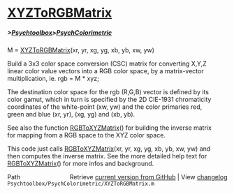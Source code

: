 # [XYZToRGBMatrix](XYZToRGBMatrix)
##### >[Psychtoolbox](Psychtoolbox)>[PsychColorimetric](PsychColorimetric)

M = [XYZToRGBMatrix](XYZToRGBMatrix)(xr, yr, xg, yg, xb, yb, xw, yw)  
  
Build a 3x3 color space conversion (CSC) matrix for converting X,Y,Z  
linear color value vectors into a RGB color space, by a matrix-vector  
multiplication, ie. rgb = M \* xyz;  
  
The destination color space for the rgb (R,G,B) vector is defined by its  
color gamut, which in turn is specified by the 2D CIE-1931 chromaticity  
coordinates of the white-point (xw, yw) and the color primaries red,  
green and blue (xr, yr), (xg, yg) and (xb, yb).  
  
See also the function [RGBToXYZMatrix](RGBToXYZMatrix)() for building the inverse matrix  
for mapping from a RGB space to the XYZ color space.  
  
This code just calls [RGBToXYZMatrix](RGBToXYZMatrix)(xr, yr, xg, yg, xb, yb, xw, yw) and  
then computes the inverse matrix. See the more detailed help text for  
[RGBToXYZMatrix](RGBToXYZMatrix)() for more infos and background.  
  




<div class="code_header" style="text-align:right;">
  <span style="float:left;">Path&nbsp;&nbsp;</span> <span class="counter">Retrieve <a href=
  "https://raw.github.com/Psychtoolbox-3/Psychtoolbox-3/beta/Psychtoolbox/PsychColorimetric/XYZToRGBMatrix.m">current version from GitHub</a> | View <a href=
  "https://github.com/Psychtoolbox-3/Psychtoolbox-3/commits/beta/Psychtoolbox/PsychColorimetric/XYZToRGBMatrix.m">changelog</a></span>
</div>
<div class="code">
  <code>Psychtoolbox/PsychColorimetric/XYZToRGBMatrix.m</code>
</div>


